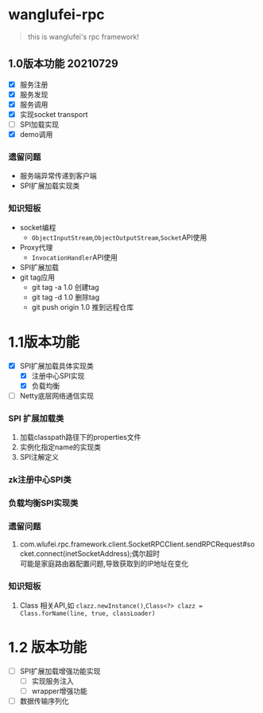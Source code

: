 # wanglufei-rpc  

> this is wanglufei's rpc framework!
## 1.0版本功能 20210729
- [x] 服务注册
- [x] 服务发现
- [x] 服务调用
- [x] 实现socket transport  
- [ ] SPI加载实现  
- [x] demo调用

### 遗留问题

- 服务端异常传递到客户端
- SPI扩展加载实现类

### 知识短板

- socket编程
    - `ObjectInputStream`,`ObjectOutputStream`,`Socket`API使用
- Proxy代理  
    - `InvocationHandler`API使用
- SPI扩展加载
- git tag应用
  - git tag -a 1.0 创建tag
  - git tag -d 1.0 删除tag
  - git push origin 1.0 推到远程仓库

# 1.1版本功能  
- [x] SPI扩展加载具体实现类
  - [x] 注册中心SPI实现
  - [x] 负载均衡  
- [ ] Netty底层网络通信实现

### SPI 扩展加载类
1. 加载classpath路径下的properties文件
2. 实例化指定name的实现类
3. SPI注解定义
### zk注册中心SPI类

### 负载均衡SPI实现类

### 遗留问题
1. com.wlufei.rpc.framework.client.SocketRPCClient.sendRPCRequest#socket.connect(inetSocketAddress);偶尔超时  
  可能是家庭路由器配置问题,导致获取到的IP地址在变化

### 知识短板
1. Class 相关API,如 `clazz.newInstance()`,`Class<?> clazz = Class.forName(line, true, classLoader)`

# 1.2 版本功能
- [ ] SPI扩展加载增强功能实现  
  - [ ] 实现服务注入
  - [ ] wrapper增强功能
- [ ] 数据传输序列化
